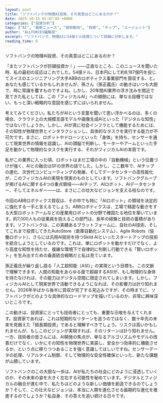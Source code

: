 ```yaml
---
layout: post
title: "ソフトバンクの物理AI投資、その真意はどこにあるのか？"
date: 2025-10-15 02:07:04 +0000
categories: ["投資分析"]
tags: ["AI", "最新ニュース", "技術動向", "投資", "チップ", "エージェント"]
author: "ALLFORCES編集部"
excerpt: "ソフトバンク、物理AIに54億ドル投資について詳細に分析します。"
reading_time: 8
---
```


ソフトバンクの物理AI投資、その真意はどこにあるのか？

「またソフトバンクが巨額投資か！」――正直なところ、このニュースを聞いた時、私の最初の反応はこれでした。54億ドル、日本円にして約8,187億円を投じてスイスのエンジニアリング大手ABBのロボティクス事業部門を買収する、と。あなたも感じているかもしれませんが、孫さん（孫正義氏）の動きはいつも大胆で、時に常識を覆すものですよね。しかし、20年間AI業界の浮き沈みを間近で見てきた私としては、この「フィジカルAI」への傾倒には、単なる投機ではない、もっと深い戦略的な意図を感じずにはいられません。

考えてみてください。私たちがAIという言葉を聞いて思い浮かべるのは、多くの場合、クラウド上の大規模言語モデルや画像生成AIといった「デジタルな知性」ではないでしょうか。しかし、AIが真に社会インフラとして機能するためには、その知性が物理世界とインタラクションし、具体的なタスクを実行する能力が不可欠です。まさに、ロボットやドローンといった「身体」を持ち、センサーを通じて現実世界の情報を認識し、AIの頭脳で判断し、モーターやアームといった手足を動かして物理的なタスクを実行する、それがフィジカルAIの本質です。

私がこの業界に入った頃、ロボットはまだ工場の中の「自動機械」という位置づけが強く、AIとの融合はSFの世界の話でした。しかし、ここ数年で、AIチップの進化、次世代コンピューティングの発展、そしてデータセンターの高性能化が、このフィジカルAIの実現を現実のものとしています。ソフトバンクグループが掲げるAIに関する4つの重点領域――AIチップ、AIロボット、AIデータセンター、そしてエネルギー――は、まさにこの壮大なビジョンを支える柱なのです。

今回のABBロボティクス買収は、その中でも特に「AIロボット」の領域を決定的に強化する一手と言えるでしょう。ABBロボティクスは、工場で精密な動きをする大型ロボットアームなどの産業用ロボットの分野で確固たる地位を築いています。約7,000人もの従業員を抱えるこの部門は、長年の経験と技術の蓄積があります。ソフトバンクは、この実績あるプラットフォームに、自社のAI技術、そしてこれまで投資してきたAutoStore（倉庫自動化システム）、Agile Robots（協働ロボット）、さらには汎用AI技術を持つSkild AIといったスタートアップの技術を統合しようとしているのです。これは、単にロボットを動かすだけでなく、より高度な知性を持たせ、複雑な環境下で自律的に判断し行動できる「賢いロボット」を生み出すための垂直統合戦略だと私は見ています。

孫正義氏が繰り返し語る「人工超知能（ASI）」の実現という目標も、この文脈で理解できます。人間の知能をあらゆる面で超越するASIが、もし物理的な身体を持たなければ、その能力はデジタル空間に限定されてしまいます。しかし、フィジカルAIとして現実世界で活動できるようになれば、その影響力は計り知れません。2026年半ばから後半に買収が完了する見込みですが、その時までに、ソフトバンクがどのような具体的なロードマップを描いているのか、非常に興味深いところです。

この動きは、投資家にとっても技術者にとっても、重要な示唆を与えてくれます。投資家であれば、これは短期的なリターンを追うのではなく、数十年先の未来を見据えた「超長期投資」であると理解すべきでしょう。リスクは高いかもしれませんが、もしこのビジョンが実現すれば、そのリターンは計り知れません。一方、技術者の皆さんには、AI開発の焦点が、単なるアルゴリズムやモデルの改善だけでなく、いかにその知性を物理世界に実装し、安全かつ効率的に機能させるか、という点に移りつつあることを強く意識してほしいですね。センサーデータの処理、リアルタイム制御、そして物理的な安全性確保といった、新たな課題が山積しています。

ソフトバンクのこの大胆な一歩は、AIが私たちの社会にどのように浸透していくのか、その未来の姿を大きく左右する可能性を秘めています。デジタルとフィジカルの融合が進む中で、私たちはどのような新しい価値を創造できるのでしょうか？そして、この壮大なビジョンは、本当に人類を進化させる画期的な進化を推進するのでしょうか？私自身、その答えを追い続ける日々です。

